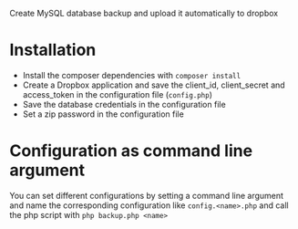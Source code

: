 Create MySQL database backup and upload it automatically to dropbox

# Installation
* Install the composer dependencies with `composer install`
* Create a Dropbox application and save the client_id, client_secret and access_token in the configuration file (`config.php`)
* Save the database credentials in the configuration file
* Set a zip password in the configuration file

# Configuration as command line argument
You can set different configurations by setting a command line argument and name the corresponding configuration like `config.<name>.php` and call the php script with `php backup.php <name>`